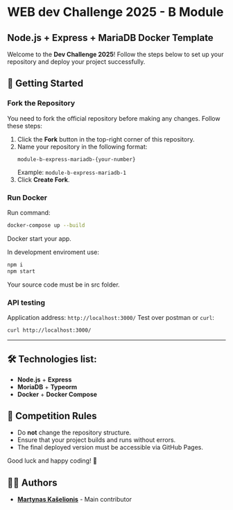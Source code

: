 # WEB dev Challenge 2025 - B Module
## Node.js + Express + MariaDB Docker Template

Welcome to the **Dev Challenge 2025**! Follow the steps below to set up your repository and deploy your project successfully.

## 🚀 Getting Started

### Fork the Repository
You need to fork the official repository before making any changes. Follow these steps:

1. Click the **Fork** button in the top-right corner of this repository.
2. Name your repository in the following format:
   ```
   module-b-express-mariadb-{your-number}
   ```
   Example: `module-b-express-mariadb-1`
3. Click **Create Fork**.

### Run Docker

Run command:
```sh
docker-compose up --build
```
Docker start your app.

In development enviroment use:
```sh
npm i
npm start
```
Your source code must be in src folder.

### API testing

Application address: `http://localhost:3000/`
Test over postman or `curl`:
```sh
curl http://localhost:3000/
```

---

## 🛠 Technologies list:
- **Node.js** + **Express**
- **MoriaDB** + **Typeorm**
- **Docker** + **Docker Compose**


## 🎯 Competition Rules
- Do **not** change the repository structure.
- Ensure that your project builds and runs without errors.
- The final deployed version must be accessible via GitHub Pages.

Good luck and happy coding! 🚀

## 👨‍💻 Authors
- **[Martynas Kašelionis](https://github.com/martynasIN)** - Main contributor  
